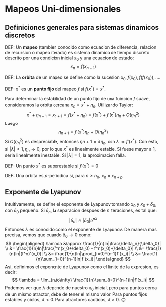# Mapeos Uni-dimensionales

## Definiciones generales para sistemas dinamicos discretos

DEF: Un **mapeo** (tambien conocido como ecuacion de diferencia, relacion de recursion o mapeo iterado) es sistema dinamico de tiempo discreto descrito por una condicion inicial $x_0$ y una ecuacion de estado:
$$
    x_n = f(x_{n-1})
$$

DEF: La **orbita** de un mapeo se define como la sucesion $x_0, f(x_0), f(f(x_0)), \dots$.

DEF: $x^*$ es un **punto fijo** del mapeo $f$ si $f(x^*)=x^*$.

Para determinar la estabilidad de un punto fijo de una fuincion $f$ suave, consideramos la orbita cercana $x_n = x^* + \eta_n$. Utilizando Taylor:
$$
    x^*+\eta_{n+1} = x_{n+1} = f(x^*+\eta_n) = f(x^*) + f'(x^*)\eta_n + O(\eta_n^2)
$$
Luego
$$
    \eta_{n+1} = f'(x^*)\eta_n + O(\eta_n^2)
$$
Si $O(\eta_n^2)$ es despreciable, entonces $\eta{n+1}=\lambda \eta_n$, con $\lambda := f'(x^*)$. Con esto, si $|\lambda| < 1, \eta_n \to 0$, por lo que $x^*$ es linealmente estable. Si fuese mayor a 1, seria linealmente inestable. Si $|\lambda| = 1$, la aproximacion falla.

DEF: Un punto $x^*$ es superestable si $f'(x^*) = 0$

DEF: Una orbita es _p_-periodica si, para $n\geq n_0$, $x_n = x_{n+p}$

## Exponente de Lyapunov

Intuitivamente, se define el exponente de Lyapunov tomando $x_0$ y $x_0 + \delta_0$, con $\delta_0$ pequeño. Si $\delta_n$, la separacion despues de $n$ iteraciones, es tal que:
$$
    |\delta_n|\approx|\delta_0|e^{n\lambda}
$$
Entonces $\lambda$ es conocido como el exponente de Lyapunov. De manera mas precisa, vemos que cuando $\delta_0 \to 0$ como:
$$
\begin{aligned}
    \lambda &\approx \frac{1}{n}ln|\frac{\delta_n}{\delta_0}| \\
            &= \frac{1}{n}ln|\frac{f^n(x_0+\delta_0) - f^n(x_0)}{\delta_0}| \\
            &= \frac{1}{n}ln|(f^n)'(x_0)| \\
            &= \frac{1}{n}ln|\prod_{i=0}^{n-1}f'(x_i)| \\
            &= \frac{1}{n}\sum_{i=0}^{n-1}ln|f'(x_i)|
\end{aligned}
$$
Asi, definimos el exponente de Lyapunov como el limite de la expresion, es decir:
$$
    \lambda = \lim_{n\to\infty} \frac{1}{n}\sum_{i=0}^{n-1}ln|f'(x_i)|
$$
Podemos ver que $\lambda$ depende de nuestro $x_0$ inicial, pero para puntos cerca de un mismo atractor, debe de tener el mismo valor. Para puntos fijos estables y ciclos, $\lambda < 0$. Para atractores caoticos, $\lambda > 0$.
🙃

